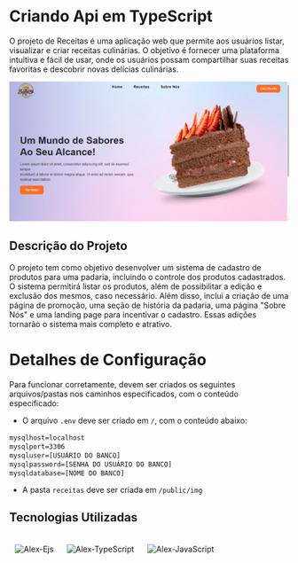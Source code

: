 # Criando Api em TypeScript

O projeto de Receitas é uma aplicação web que permite aos usuários listar, visualizar e criar receitas culinárias. O objetivo é fornecer uma plataforma intuitiva e fácil de usar, onde os usuários possam compartilhar suas receitas favoritas e descobrir novas delícias culinárias.

<img src="https://raw.githubusercontent.com/Alexxmfs/crud-receita-typescript/master/homepage.PNG" />

## Descrição do Projeto

O projeto tem como objetivo desenvolver um sistema de cadastro de produtos para uma padaria, incluindo o controle dos produtos cadastrados. O sistema permitirá listar os produtos, além de possibilitar a edição e exclusão dos mesmos, caso necessário. Além disso, inclui a criação de uma página de promoção, uma seção de história da padaria, uma página "Sobre Nós" e uma landing page para incentivar o cadastro. Essas adições tornarão o sistema mais completo e atrativo.

# Detalhes de Configuração

Para funcionar corretamente, devem ser criados os seguintes arquivos/pastas nos caminhos especificados, com o conteúdo especificado:

- O arquivo `.env` deve ser criado em `/`, com o conteúdo abaixo:
```
mysqlhost=localhost
mysqlport=3306
mysqluser=[USUÁRIO DO BANCO]
mysqlpassword=[SENHA DO USUÁRIO DO BANCO]
mysqldatabase=[NOME DO BANCO]
```

- A pasta `receitas` deve ser criada em `/public/img`


<h2><b>Tecnologias Utilizadas</b></h2>

  <div style="display: inline_block"><br>
  <img align="center" alt="Alex-Ejs" height="60" width="60" src="https://cdn.icon-icons.com/icons2/2107/PNG/512/file_type_ejs_icon_130626.png"          hspace="10">

  <img align="center" alt="Alex-TypeScript" height="60" width="60" src="https://upload.wikimedia.org/wikipedia/commons/thumb/4/4c/Typescript_logo_2020.svg/2048px-Typescript_logo_2020.svg.png" hspace="10" />
  
   <img align="center" alt="Alex-JavaScript" height="60" width="60" src="https://upload.wikimedia.org/wikipedia/commons/thumb/6/6a/JavaScript-logo.png/800px-JavaScript-logo.png" hspace="10" />

  </div>
